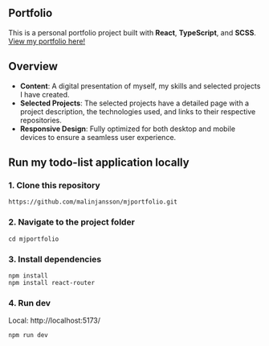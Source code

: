 ## Portfolio 
This is a personal portfolio project built with **React**, **TypeScript**, and **SCSS**.
[View my portfolio here!](https://malinjanssonportfolio.vercel.app/)

## Overview 
- **Content**: A digital presentation of myself, my skills and selected projects I have created.
- **Selected Projects**: The selected projects have a detailed page with a project description, the technologies used, and links to their respective repositories.
- **Responsive Design**: Fully optimized for both desktop and mobile devices to ensure a seamless user experience.

## Run my todo-list application locally 
### 1. Clone this repository 
```
https://github.com/malinjansson/mjportfolio.git
```

###  2. Navigate to the project folder
```
cd mjportfolio
```

### 3. Install dependencies 
```
npm install
npm install react-router
```

### 4. Run dev 
Local:   http://localhost:5173/
```
npm run dev
```

